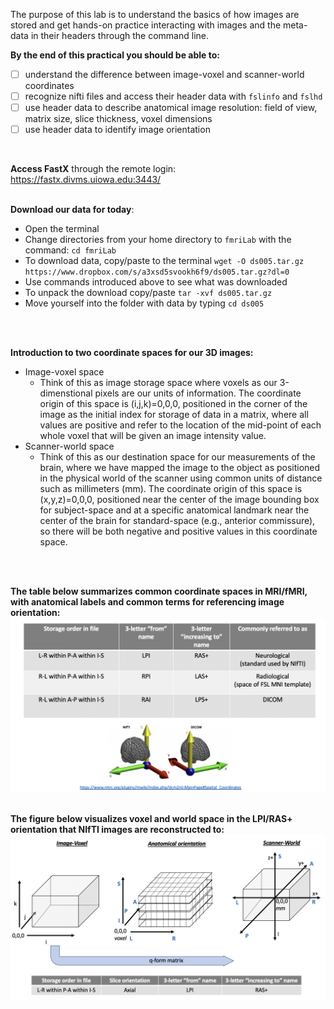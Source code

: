 The purpose of this lab is to understand the basics of how images are stored and get hands-on practice interacting with images and the meta-data in their headers through the command line. 

**By the end of this practical you should be able to:** <br/>
* [ ] understand the difference between image-voxel and scanner-world coordinates  <br/>
* [ ] recognize nifti files and access their header data with `fslinfo` and `fslhd` <br/>
* [ ] use header data to describe anatomical image resolution: field of view, matrix size, slice thickness, voxel dimensions <br/>
* [ ] use header data to identify image orientation  <br/>
<br/>


**Access FastX** through the remote login: <br>
https://fastx.divms.uiowa.edu:3443/  <br/>
<br/>


**Download our data for today**: <br/>
*  Open the terminal
*  Change directories from your home directory to `fmriLab` with the command: `cd fmriLab`
*  To download data, copy/paste to the terminal `wget -O ds005.tar.gz https://www.dropbox.com/s/a3xsd5svookh6f9/ds005.tar.gz?dl=0`
*  Use commands introduced above to see what was downloaded
*  To unpack the download copy/paste `tar -xvf ds005.tar.gz`
*  Move yourself into the folder with data by typing `cd ds005`
<br/>


<br/>

**Introduction to two coordinate spaces for our 3D images:** <br/>
* Image-voxel space
  * Think of this as image storage space where voxels as our 3-dimenstional pixels are our units of information. The coordinate origin of this space is (i,j,k)=0,0,0, positioned in the corner of the image as the initial index for storage of data in a matrix, where all values are positive and refer to the location of the mid-point of each whole voxel that will be given an image intensity value.
* Scanner-world space
  * Think of this as our destination space for our measurements of the brain, where we have mapped the image to the object as positioned in the physical world of the scanner using common units of distance such as millimeters (mm). The coordinate origin of this space is (x,y,z)=0,0,0, positioned near the center of the image bounding box for subject-space and at a specific anatomical landmark near the center of the brain for standard-space (e.g., anterior commissure), so there will be both negative and positive values in this coordinate space.
<br/>
<br/>

**The table below summarizes common coordinate spaces in MRI/fMRI, with anatomical labels and common terms for referencing image orientation:**
    ![image-coordinate-spaces](images/images-and-metadata_coordinate-spaces-table.png)
<br/>
<br/>

**The figure below visualizes voxel and world space in the LPI/RAS+ orientation that NIfTI images are reconstructed to:** <br/>
    ![image-coordinate-spaces](images/images-and-metadata_coordinate-spaces.png)
<br/>




